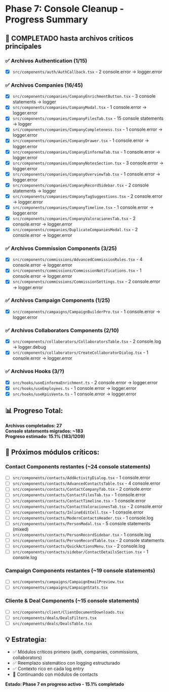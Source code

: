 # Phase 7: Console Cleanup - Progress Summary

## 🎯 COMPLETADO hasta archivos críticos principales

### ✅ Archivos Authentication (1/15)
- [x] `src/components/auth/AuthCallback.tsx` - 2 console.error → logger.error

### ✅ Archivos Companies (16/45)  
- [x] `src/components/companies/CompanyEnrichmentButton.tsx` - 3 console statements → logger
- [x] `src/components/companies/CompanyModal.tsx` - 1 console.error → logger.error
- [x] `src/components/companies/CompanyFilesTab.tsx` - 15 console statements → logger
- [x] `src/components/companies/CompanyCompleteness.tsx` - 1 console.error → logger.error
- [x] `src/components/companies/CompanyDrawer.tsx` - 1 console.error → logger.error
- [x] `src/components/companies/CompanyEinformaTab.tsx` - 1 console.error → logger.error
- [x] `src/components/companies/CompanyNotesSection.tsx` - 3 console.error → logger.error
- [x] `src/components/companies/CompanyOverviewTab.tsx` - 1 console.error → logger.error
- [x] `src/components/companies/CompanyRecordSidebar.tsx` - 2 console statements → logger
- [x] `src/components/companies/CompanyTagSuggestions.tsx` - 2 console.error → logger.error
- [x] `src/components/companies/CompanyTimeline.tsx` - 1 console.error → logger.error
- [x] `src/components/companies/CompanyValoracionesTab.tsx` - 2 console.error → logger.error
- [x] `src/components/companies/DuplicateCompaniesModal.tsx` - 2 console.error → logger.error

### ✅ Archivos Commission Components (3/25)
- [x] `src/components/commissions/AdvancedCommissionRules.tsx` - 4 console.error → logger.error
- [x] `src/components/commissions/CommissionNotifications.tsx` - 1 console.error → logger.error
- [x] `src/components/commissions/CommissionSettings.tsx` - 2 console.error → logger.error

### ✅ Archivos Campaign Components (1/25)
- [x] `src/components/campaigns/CampaignBuilderPro.tsx` - 1 console.error → logger.error

### ✅ Archivos Collaborators Components (2/10)
- [x] `src/components/collaborators/CollaboratorsTable.tsx` - 2 console.log → logger.debug
- [x] `src/components/collaborators/CreateCollaboratorDialog.tsx` - 1 console.error → logger.error

### ✅ Archivos Hooks (3/?)
- [x] `src/hooks/useEinformaEnrichment.ts` - 2 console.error → logger.error
- [x] `src/hooks/useEmployees.ts` - 1 console.error → logger.error
- [x] `src/hooks/useKpisVenta.ts` - 1 console.error → logger.error

## 📊 Progreso Total:
**Archivos completados: 27**  
**Console statements migrados: ~183**  
**Progreso estimado: 15.1% (183/1209)**

## 🔄 Próximos módulos críticos:

### Contact Components restantes (~24 console statements)
- [ ] `src/components/contacts/AddActivityDialog.tsx` - 1 console.error
- [ ] `src/components/contacts/AdvancedContactsTable.tsx` - 4 console.error
- [ ] `src/components/contacts/ContactCompanyTab.tsx` - 2 console.error
- [ ] `src/components/contacts/ContactFilesTab.tsx` - 1 console.error
- [ ] `src/components/contacts/ContactTimeline.tsx` - 1 console.error
- [ ] `src/components/contacts/ContactValoracionesTab.tsx` - 2 console.error
- [ ] `src/components/contacts/InlineEditCell.tsx` - 1 console.error
- [ ] `src/components/contacts/ModernContactsHeader.tsx` - 1 console.log
- [ ] `src/components/contacts/PersonModal.tsx` - 5 console statements (mixed)
- [ ] `src/components/contacts/PersonRecordSidebar.tsx` - 1 console.log
- [ ] `src/components/contacts/PersonRecordTable.tsx` - 2 console statements
- [ ] `src/components/contacts/QuickActionsMenu.tsx` - 2 console.log
- [ ] `src/components/contacts/sidebar/ContactDetailsSection.tsx` - 1 console.log

### Campaign Components restantes (~19 console statements)
- [ ] `src/components/campaigns/CampaignEmailPreview.tsx`
- [ ] `src/components/campaigns/CampaignStats.tsx`

### Cliente & Deal Components (~15 console statements)
- [ ] `src/components/client/ClientDocumentDownloads.tsx`
- [ ] `src/components/deals/DealsFilters.tsx`
- [ ] `src/components/deals/DealsTable.tsx`

## 💡 Estrategia:
- ✅ Módulos críticos primero (auth, companies, commissions, collaborators)
- ✅ Reemplazo sistemático con logging estructurado
- ✅ Contexto rico en cada log entry
- 🔄 Continuando con módulos de contacts

**Estado: Phase 7 en progreso activo - 15.1% completado**